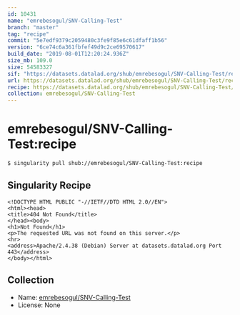 ```yaml
---
id: 10431
name: "emrebesogul/SNV-Calling-Test"
branch: "master"
tag: "recipe"
commit: "5e7edf9379c2059480c3fe9f85e6c61dfaff1b56"
version: "6ce74c6a361fbfef49d9c2ce69570617"
build_date: "2019-08-01T12:20:24.936Z"
size_mb: 109.0
size: 54583327
sif: "https://datasets.datalad.org/shub/emrebesogul/SNV-Calling-Test/recipe/2019-08-01-5e7edf93-6ce74c6a/6ce74c6a361fbfef49d9c2ce69570617.sif"
url: https://datasets.datalad.org/shub/emrebesogul/SNV-Calling-Test/recipe/2019-08-01-5e7edf93-6ce74c6a/
recipe: https://datasets.datalad.org/shub/emrebesogul/SNV-Calling-Test/recipe/2019-08-01-5e7edf93-6ce74c6a/Singularity
collection: emrebesogul/SNV-Calling-Test
---
```


# emrebesogul/SNV-Calling-Test:recipe

```bash
$ singularity pull shub://emrebesogul/SNV-Calling-Test:recipe
```

## Singularity Recipe

```singularity
<!DOCTYPE HTML PUBLIC "-//IETF//DTD HTML 2.0//EN">
<html><head>
<title>404 Not Found</title>
</head><body>
<h1>Not Found</h1>
<p>The requested URL was not found on this server.</p>
<hr>
<address>Apache/2.4.38 (Debian) Server at datasets.datalad.org Port 443</address>
</body></html>
```

## Collection

 - Name: [emrebesogul/SNV-Calling-Test](https://github.com/emrebesogul/SNV-Calling-Test)
 - License: None

